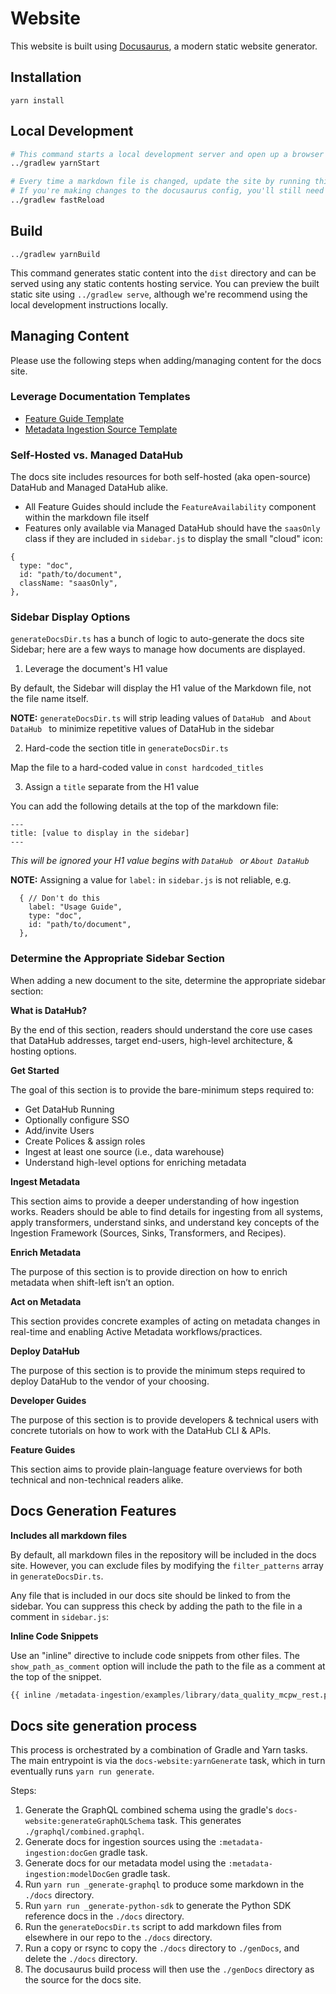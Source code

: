 # Website

This website is built using [Docusaurus](https://docusaurus.io/), a modern static website generator.

## Installation

```console
yarn install
```

## Local Development

```sh
# This command starts a local development server and open up a browser window.
../gradlew yarnStart

# Every time a markdown file is changed, update the site by running this in a separate terminal.
# If you're making changes to the docusaurus config, you'll still need to restart the server.
../gradlew fastReload
```

## Build

```console
../gradlew yarnBuild
```

This command generates static content into the `dist` directory and can be served using any static contents hosting service. You can preview the built static site using `../gradlew serve`, although we're recommend using the local development instructions locally.

## Managing Content

Please use the following steps when adding/managing content for the docs site.

### Leverage Documentation Templates

- [Feature Guide Template](../docs/_feature-guide-template.md)
- [Metadata Ingestion Source Template](../metadata-ingestion/source-docs-template.md)

### Self-Hosted vs. Managed DataHub

The docs site includes resources for both self-hosted (aka open-source) DataHub and Managed DataHub alike.

- All Feature Guides should include the `FeatureAvailability` component within the markdown file itself
- Features only available via Managed DataHub should have the `saasOnly` class if they are included in `sidebar.js` to display the small "cloud" icon:

```
{
  type: "doc",
  id: "path/to/document",
  className: "saasOnly",
},
```

### Sidebar Display Options

`generateDocsDir.ts` has a bunch of logic to auto-generate the docs site Sidebar; here are a few ways to manage how documents are displayed.

1. Leverage the document's H1 value

By default, the Sidebar will display the H1 value of the Markdown file, not the file name itself.

**NOTE:** `generateDocsDir.ts` will strip leading values of `DataHub ` and `About DataHub ` to minimize repetitive values of DataHub in the sidebar

2. Hard-code the section title in `generateDocsDir.ts`

Map the file to a hard-coded value in `const hardcoded_titles`

3. Assign a `title` separate from the H1 value

You can add the following details at the top of the markdown file:

```
---
title: [value to display in the sidebar]
---
```

_This will be ignored your H1 value begins with `DataHub ` or `About DataHub `_

**NOTE:** Assigning a value for `label:` in `sidebar.js` is not reliable, e.g.

```
  { // Don't do this
    label: "Usage Guide",
    type: "doc",
    id: "path/to/document",
  },
```

### Determine the Appropriate Sidebar Section

When adding a new document to the site, determine the appropriate sidebar section:

**What is DataHub?**

By the end of this section, readers should understand the core use cases that DataHub addresses, target end-users, high-level architecture, & hosting options.

**Get Started**

The goal of this section is to provide the bare-minimum steps required to:

- Get DataHub Running
- Optionally configure SSO
- Add/invite Users
- Create Polices & assign roles
- Ingest at least one source (i.e., data warehouse)
- Understand high-level options for enriching metadata

**Ingest Metadata**

This section aims to provide a deeper understanding of how ingestion works. Readers should be able to find details for ingesting from all systems, apply transformers, understand sinks, and understand key concepts of the Ingestion Framework (Sources, Sinks, Transformers, and Recipes).

**Enrich Metadata**

The purpose of this section is to provide direction on how to enrich metadata when shift-left isn’t an option.

**Act on Metadata**

This section provides concrete examples of acting on metadata changes in real-time and enabling Active Metadata workflows/practices.

**Deploy DataHub**

The purpose of this section is to provide the minimum steps required to deploy DataHub to the vendor of your choosing.

**Developer Guides**

The purpose of this section is to provide developers & technical users with concrete tutorials on how to work with the DataHub CLI & APIs.

**Feature Guides**

This section aims to provide plain-language feature overviews for both technical and non-technical readers alike.


## Docs Generation Features

**Includes all markdown files**

By default, all markdown files in the repository will be included in the docs site.
However, you can exclude files by modifying the `filter_patterns` array in `generateDocsDir.ts`.

Any file that is included in our docs site should be linked to from the sidebar.
You can suppress this check by adding the path to the file in a comment in `sidebar.js`:

**Inline Code Snippets**

Use an "inline" directive to include code snippets from other files. The `show_path_as_comment` option will include the path to the file as a comment at the top of the snippet.

  ```python
  {{ inline /metadata-ingestion/examples/library/data_quality_mcpw_rest.py show_path_as_comment }}
  ```


## Docs site generation process

This process is orchestrated by a combination of Gradle and Yarn tasks. The main entrypoint is via the `docs-website:yarnGenerate` task, which in turn eventually runs `yarn run generate`.

Steps:
1. Generate the GraphQL combined schema using the gradle's `docs-website:generateGraphQLSchema` task. This generates `./graphql/combined.graphql`.
2. Generate docs for ingestion sources using the `:metadata-ingestion:docGen` gradle task.
3. Generate docs for our metadata model using the `:metadata-ingestion:modelDocGen` gradle task.
4. Run `yarn run _generate-graphql` to produce some markdown in the `./docs` directory.
5. Run `yarn run _generate-python-sdk` to generate the Python SDK reference docs in the `./docs` directory.
6. Run the `generateDocsDir.ts` script to add markdown files from elsewhere in our repo to the `./docs` directory.
7. Run a copy or rsync to copy the `./docs` directory to `./genDocs`, and delete the `./docs` directory.
8. The docusaurus build process will then use the `./genDocs` directory as the source for the docs site.
